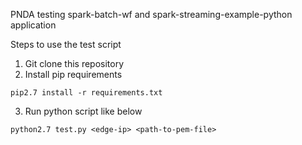 PNDA testing spark-batch-wf and spark-streaming-example-python application

Steps to use the test script
1. Git clone this repository
2. Install pip requirements

  `pip2.7 install -r requirements.txt`

3. Run python script like below

  `python2.7 test.py <edge-ip> <path-to-pem-file>`
